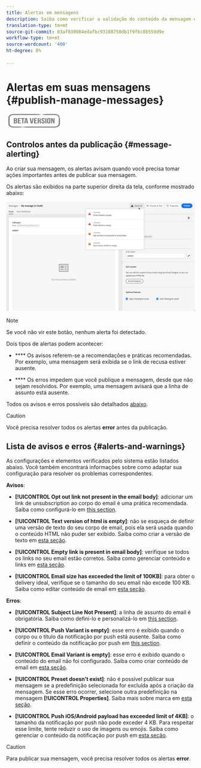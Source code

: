 ```yaml
---
title: Alertas em mensagens
description: Saiba como verificar a validação do conteúdo da mensagem e a solução de problemas
translation-type: tm+mt
source-git-commit: 03af839084edafbc93188750db1f9f6c8b559d9e
workflow-type: tm+mt
source-wordcount: '400'
ht-degree: 0%

---
```


# Alertas em suas mensagens {#publish-manage-messages}

![](assets/do-not-localize/badge.png)

## Controlos antes da publicação {#message-alerting}

Ao criar sua mensagem, os alertas avisam quando você precisa tomar ações importantes antes de publicar sua mensagem.

Os alertas são exibidos na parte superior direita da tela, conforme mostrado abaixo:

![](assets/message-alerts.png)

>[!NOTE]
>
>Se você não vir este botão, nenhum alerta foi detectado.

Dois tipos de alertas podem acontecer:

* **** Os avisos referem-se a recomendações e práticas recomendadas. Por exemplo, uma mensagem será exibida se o link de recusa estiver ausente.

* **** Os erros impedem que você publique a mensagem, desde que não sejam resolvidos. Por exemplo, uma mensagem avisará que a linha de assunto está ausente.

Todos os avisos e erros possíveis são detalhados [abaixo](#alerts-and-warnings).

>[!CAUTION]
>
> Você precisa resolver todos os alertas **error** antes da publicação.

## Lista de avisos e erros {#alerts-and-warnings}

As configurações e elementos verificados pelo sistema estão listados abaixo. Você também encontrará informações sobre como adaptar sua configuração para resolver os problemas correspondentes.

**Avisos**:

* **[!UICONTROL Opt out link not present in the email body]**: adicionar um link de unsubscription ao corpo do email é uma prática recomendada. Saiba como configurá-lo em [this section](consent.md).

* **[!UICONTROL Text version of html is empty]**: não se esqueça de definir uma versão de texto do seu corpo de email, pois ela será usada quando o conteúdo HTML não puder ser exibido. Saiba como criar a versão de texto em [esta seção](create-email-content.md#generate-text-version).

* **[!UICONTROL Empty link is present in email body]**: verifique se todos os links no seu email estão corretos. Saiba como gerenciar conteúdo e links em [esta seção](create-email-content.md).

* **[!UICONTROL Email size has exceeded the limit of 100KB]**: para obter o delivery ideal, verifique se o tamanho do seu email não excede 100 KB. Saiba como editar conteúdo de email em [esta seção](create-email-content.md).

**Erros**:

* **[!UICONTROL Subject Line Not Present]**: a linha de assunto do email é obrigatória. Saiba como defini-lo e personalizá-lo em [this section](create-email.md).

   <!--HTML is empty when Amp HTML is present-->

* **[!UICONTROL Push Variant is empty]**: esse erro é exibido quando o corpo ou o título da notificação por push está ausente. Saiba como definir o conteúdo da notificação por push em [this section](create-push.md).

* **[!UICONTROL Email Variant is empty]**: esse erro é exibido quando o conteúdo do email não foi configurado. Saiba como criar conteúdo de email em [esta seção](design-emails.md).

* **[!UICONTROL Preset doesn’t exist]**: não é possível publicar sua mensagem se a predefinição selecionada for excluída após a criação da mensagem. Se esse erro ocorrer, selecione outra predefinição na mensagem **[!UICONTROL Properties]**. Saiba mais sobre marca em [esta seção](administration.md#cjm-branding).

* **[!UICONTROL Push iOS/Android payload has exceeded limit of 4KB]**: o tamanho da notificação por push não pode exceder 4 KB. Para respeitar esse limite, tente reduzir o uso de imagens ou emojis. Saiba como gerenciar o conteúdo da notificação por push em [esta seção](create-push.md).

>[!CAUTION]
>
> Para publicar sua mensagem, você precisa resolver todos os alertas **error**.

<!--Other issues can stop publication such as:
* The push notification title is empty-->
